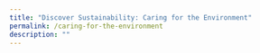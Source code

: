 ```yaml
---
title: "Discover Sustainability: Caring for the Environment"
permalink: /caring-for-the-environment
description: ""
---
```

